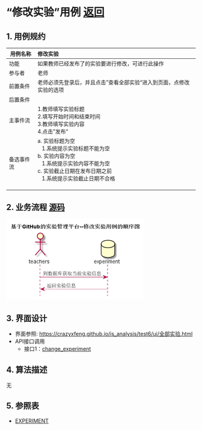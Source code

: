 # “修改实验”用例 [返回](../README.md)
## 1. 用例规约

|用例名称|修改实验|
|-------|:-------------|
|功能|如果教师已经发布了的实验要进行修改，可进行此操作|
|参与者|老师|
|前置条件|老师必须先登录后，并且点击”查看全部实验“进入到页面，点修改实验的选项|
|后置条件||
|主事件流| 1.教师填写实验标题 <br/> 2.填写开始时间和结束时间 <br/>3.教师填写实验内容<br/> 4.点击”发布“|
|备选事件流|a. 实验标题为空 <br/>&nbsp;&nbsp; 1.系统提示实验标题不能为空  <br/> b. 实验内容为空 <br/>&nbsp;&nbsp; 1.系统提示实验内容不能为空  <br/> c. 实验截止日期在发布日期之前 <br/>&nbsp;&nbsp; 1.系统提示实验截止日期不合格  <br/>&nbsp;&nbsp; |

## 2. 业务流程 [源码](../src/修改实验.puml)
![sequence1](../修改实验.png) 

## 3. 界面设计
- 界面参照: https://crazyxfeng.github.io/is_analysis/test6/ui/全部实验.html
- API接口调用
    - 接口1：[change_experiment](../接口/change_experiment.md)

## 4. 算法描述 
无
    
## 5. 参照表
- [EXPERIMENT](../数据库设计.md/#USERS)